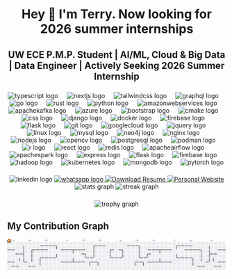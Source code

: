 <h1 align="center">Hey 👋 I'm Terry. Now looking for 2026 summer internships</h1>
<h2 align="center">UW ECE P.M.P. Student | AI/ML, Cloud & Big Data | Data Engineer | Actively Seeking 2026 Summer Internship</h2>

###

<div align="center">
  <img src="https://skillicons.dev/icons?i=ts" height="60" alt="typescript logo" />
  <img width="12" />
  <img src="https://cdn.jsdelivr.net/gh/devicons/devicon/icons/nextjs/nextjs-original.svg" height="60" alt="nextjs logo" />
  <img width="12" />
  <img src="https://skillicons.dev/icons?i=tailwind" height="60" alt="tailwindcss logo" />
  <img width="12" />
  <img src="https://skillicons.dev/icons?i=graphql" height="60" alt="graphql logo" />
  <img width="12" />
  <img src="https://skillicons.dev/icons?i=go" height="60" alt="go logo" />
  <img width="12" />
  <img src="https://skillicons.dev/icons?i=rust" height="60" alt="rust logo" />
  <img width="12" />
  <img src="https://skillicons.dev/icons?i=python" height="60" alt="python logo" />
  <img width="12" />
  <img src="https://cdn.jsdelivr.net/gh/devicons/devicon/icons/amazonwebservices/amazonwebservices-original-wordmark.svg" height="60" alt="amazonwebservices logo" />
  <img width="12" />
  <img src="https://cdn.jsdelivr.net/gh/devicons/devicon/icons/apachekafka/apachekafka-original.svg" height="60" alt="apachekafka logo" />
  <img width="12" />
  <img src="https://cdn.jsdelivr.net/gh/devicons/devicon/icons/azure/azure-original.svg" height="60" alt="azure logo" />
  <img width="12" />
  <img src="https://cdn.jsdelivr.net/gh/devicons/devicon/icons/bootstrap/bootstrap-original.svg" height="60" alt="bootstrap logo" />
  <img width="12" />
  <img src="https://cdn.jsdelivr.net/gh/devicons/devicon/icons/cmake/cmake-original.svg" height="60" alt="cmake logo" />
  <img width="12" />
  <img src="https://cdn.jsdelivr.net/gh/devicons/devicon/icons/css3/css3-original.svg" height="60" alt="css logo" />
  <img width="12" />
  <img src="https://cdn.jsdelivr.net/gh/devicons/devicon/icons/django/django-plain.svg" height="60" alt="django logo" />
  <img width="12" />
  <img src="https://cdn.jsdelivr.net/gh/devicons/devicon/icons/docker/docker-original.svg" height="60" alt="docker logo" />
  <img width="12" />
  <img src="https://cdn.jsdelivr.net/gh/devicons/devicon/icons/firebase/firebase-plain.svg" height="60" alt="firebase logo" />
  <img width="12" />
  <img src="https://cdn.jsdelivr.net/gh/devicons/devicon/icons/flask/flask-original.svg" height="60" alt="flask logo" />
  <img width="12" />
  <img src="https://cdn.jsdelivr.net/gh/devicons/devicon/icons/git/git-original.svg" height="60" alt="git logo" />
  <img width="12" />
  <img src="https://cdn.jsdelivr.net/gh/devicons/devicon/icons/googlecloud/googlecloud-original.svg" height="60" alt="googlecloud logo" />
  <img width="12" />
  <img src="https://cdn.jsdelivr.net/gh/devicons/devicon/icons/jquery/jquery-original.svg" height="60" alt="jquery logo" />
  <img width="12" />
  <img src="https://cdn.jsdelivr.net/gh/devicons/devicon/icons/linux/linux-original.svg" height="60" alt="linux logo" />
  <img width="12" />
  <img src="https://cdn.jsdelivr.net/gh/devicons/devicon/icons/mysql/mysql-original.svg" height="60" alt="mysql logo" />
  <img width="12" />
  <img src="https://cdn.jsdelivr.net/gh/devicons/devicon/icons/neo4j/neo4j-original.svg" height="60" alt="neo4j logo" />
  <img width="12" />
  <img src="https://cdn.jsdelivr.net/gh/devicons/devicon/icons/nginx/nginx-original.svg" height="60" alt="nginx logo" />
  <img width="12" />
  <img src="https://cdn.jsdelivr.net/gh/devicons/devicon/icons/nodejs/nodejs-original.svg" height="60" alt="nodejs logo" />
  <img width="12" />
  <img src="https://cdn.jsdelivr.net/gh/devicons/devicon/icons/opencv/opencv-original.svg" height="60" alt="opencv logo" />
  <img width="12" />
  <img src="https://cdn.jsdelivr.net/gh/devicons/devicon/icons/postgresql/postgresql-original.svg" height="60" alt="postgresql logo" />
  <img width="12" />
  <img src="https://cdn.jsdelivr.net/gh/devicons/devicon/icons/podman/podman-original.svg" height="60" alt="podman logo" />
  <img width="12" />
  <img src="https://cdn.jsdelivr.net/gh/devicons/devicon/icons/r/r-original.svg" height="60" alt="r logo" />
  <img width="12" />
  <img src="https://cdn.jsdelivr.net/gh/devicons/devicon/icons/react/react-original.svg" height="60" alt="react logo" />
  <img width="12" />
  <img src="https://cdn.jsdelivr.net/gh/devicons/devicon/icons/redis/redis-original.svg" height="60" alt="redis logo" />
  <img width="12" />
<img src="https://cdn.jsdelivr.net/gh/devicons/devicon/icons/apacheairflow/apacheairflow-original-wordmark.svg" height="60" alt="apacheairflow logo" />

<img width="12" />
<img src="https://cdn.jsdelivr.net/gh/devicons/devicon/icons/apachespark/apachespark-original-wordmark.svg" height="60" alt="apachespark logo" />

<img width="12" />
<img src="https://cdn.jsdelivr.net/gh/devicons/devicon/icons/express/express-original-wordmark.svg" height="60" alt="express logo" />

<img width="12" />
<img src="https://cdn.jsdelivr.net/gh/devicons/devicon/icons/flask/flask-original-wordmark.svg" height="60" alt="flask logo" />

<img width="12" />
<img src="https://cdn.jsdelivr.net/gh/devicons/devicon/icons/firebase/firebase-line-wordmark.svg" height="60" alt="firebase logo" />

<img width="12" />
<img src="https://cdn.jsdelivr.net/gh/devicons/devicon/icons/hadoop/hadoop-original-wordmark.svg" height="60" alt="hadoop logo" />

<img width="12" />
<img src="https://cdn.jsdelivr.net/gh/devicons/devicon/icons/kubernetes/kubernetes-line-wordmark.svg" height="60" alt="kubernetes logo" />

<img width="12" />
<img src="https://cdn.jsdelivr.net/gh/devicons/devicon/icons/mongodb/mongodb-original-wordmark.svg" height="60" alt="mongodb logo" />

<img width="12" />
<img src="https://cdn.jsdelivr.net/gh/devicons/devicon/icons/pytorch/pytorch-original-wordmark.svg" height="60" alt="pytorch logo" />


</div>

###

<div align="center">
  <img src="https://img.shields.io/static/v1?message=LinkedIn&logo=linkedin&label=&color=0077B5&logoColor=white&labelColor=&style=for-the-badge" height="25" alt="linkedin logo" />
  <a href="https://wa.me/12064235562" target="_blank">
    <img src="https://img.shields.io/static/v1?message=Whatsapp&logo=whatsapp&label=&color=25D366&logoColor=white&labelColor=&style=for-the-badge" height="25" alt="whatsapp logo" />
  </a>
  <a href="./file/ChiaEnWu_Resume.pdf" target="_blank">
    <img src="https://img.shields.io/static/v1?message=Download+Resume&logo=adobeacrobat&label=&color=FF0000&logoColor=white&labelColor=&style=for-the-badge" height="25" alt="Download Resume" />
  </a>
  <a href="https://my-future-intern-page.lovable.app/" target="_blank">
    <img src="https://img.shields.io/static/v1?message=Personal+Website&logo=googlechrome&label=&color=4285F4&logoColor=white&labelColor=&style=for-the-badge" height="25" alt="Personal Website" />
  </a>
</div>

<div align="center">
  <img src="https://github-readme-stats.vercel.app/api?username=terrywu0208&hide_title=false&hide_rank=false&show_icons=true&include_all_commits=true&count_private=true&disable_animations=false&theme=dracula&locale=en&hide_border=false" height="150" alt="stats graph"  />
  <img src="https://streak-stats.demolab.com?user=terrywu0208&locale=en&mode=daily&theme=dracula&hide_border=false&border_radius=5&order=3" height="150" alt="streak graph" />
</div>

###

<div align="center">
  <img src="https://github-profile-trophy.vercel.app?username=terrywu0208&theme=dracula&column=-1&row=1&margin-w=8&margin-h=8&no-bg=false&no-frame=false&order=4" height="150" alt="trophy graph" />
</div>

###

## My Contribution Graph

<picture>
  <source media="(prefers-color-scheme: dark)" srcset="https://raw.githubusercontent.com/terrywu0208/terrywu0208/output/pacman-contribution-graph-dark.svg">
  <source media="(prefers-color-scheme: light)" srcset="https://raw.githubusercontent.com/terrywu0208/terrywu0208/output/pacman-contribution-graph.svg">
  <img alt="pacman contribution graph" src="https://raw.githubusercontent.com/terrywu0208/terrywu0208/output/pacman-contribution-graph.svg">
</picture>

